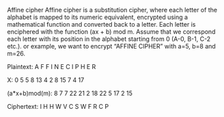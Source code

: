 Affine cipher
Affine cipher is a substitution cipher, where each letter of the alphabet is mapped to its
numeric equivalent, encrypted using a mathematical function and converted back to a
letter. Each letter is enciphered with the function (ax + b) mod m. Assume that we
correspond each letter with its position in the alphabet starting from 0 (A-0, B-1, C-2
etc.).
or example, we want to encrypt “AFFINE CIPHER” with a=5, b=8 and m=26.

Plaintext:      A   F   F   I   N   E   C   I   P   H   E   R

X:              0   5   5   8   13  4   2   8   15  7   4   17

(a*x+b)mod(m):  8   7   7   22  21  2   18  22  5   17  2   15

Ciphertext:     I   H   H   W   V   C   S   W   F   R   C   P       
